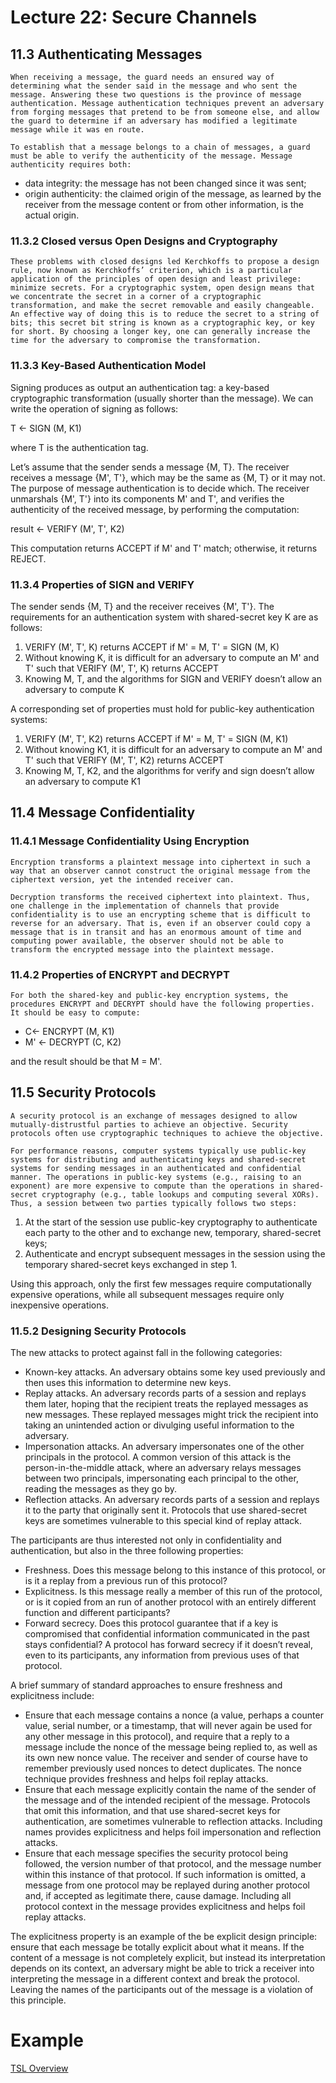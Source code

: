 # Lecture 22: Secure Channels

## 11.3 Authenticating Messages

    When receiving a message, the guard needs an ensured way of determining what the sender said in the message and who sent the message. Answering these two questions is the province of message authentication. Message authentication techniques prevent an adversary from forging messages that pretend to be from someone else, and allow the guard to determine if an adversary has modified a legitimate message while it was en route.

    To establish that a message belongs to a chain of messages, a guard must be able to verify the authenticity of the message. Message authenticity requires both:

- data integrity: the message has not been changed since it was sent;
- origin authenticity: the claimed origin of the message, as learned by the receiver from the message content or from other information, is the actual origin.

### 11.3.2 Closed versus Open Designs and Cryptography

    These problems with closed designs led Kerchkoffs to propose a design rule, now known as Kerchkoffs’ criterion, which is a particular application of the principles of open design and least privilege: minimize secrets. For a cryptographic system, open design means that we concentrate the secret in a corner of a cryptographic transformation, and make the secret removable and easily changeable. An effective way of doing this is to reduce the secret to a string of bits; this secret bit string is known as a cryptographic key, or key for short. By choosing a longer key, one can generally increase the time for the adversary to compromise the transformation.

### 11.3.3 Key-Based Authentication Model

Signing produces as output an authentication tag: a key-based cryptographic transformation (usually shorter than the message). We can write the operation of signing as follows:

T ← SIGN (M, K1)

where T is the authentication tag.

Let’s assume that the sender sends a message {M, T}. The receiver receives a message {M', T'}, which may be the same as {M, T} or it may not. The purpose of message authentication is to decide which. The receiver unmarshals {M', T'} into its components M' and T', and verifies the authenticity of the received message, by performing the computation:

result ← VERIFY (M', T', K2)

This computation returns ACCEPT if M' and T' match; otherwise, it returns REJECT.

### 11.3.4 Properties of SIGN and VERIFY

The sender sends {M, T} and the receiver receives {M', T'}. The requirements for an authentication system with shared-secret key K are as follows:

1. VERIFY (M', T', K) returns ACCEPT if M' = M, T' = SIGN (M, K)
2. Without knowing K, it is difficult for an adversary to compute an M' and T' such
that VERIFY (M', T', K) returns ACCEPT
3. Knowing M, T, and the algorithms for SIGN and VERIFY doesn’t allow an adversary to
compute K

A corresponding set of properties must hold for public-key authentication systems:

1. VERIFY (M', T', K2) returns ACCEPT if M' = M, T' = SIGN (M, K1)
2. Without knowing K1, it is difficult for an adversary to compute an M' and T' such
that VERIFY (M', T', K2) returns ACCEPT
3. Knowing M, T, K2, and the algorithms for verify and sign doesn’t allow an adversary
to compute K1

## 11.4 Message Confidentiality

### 11.4.1 Message Confidentiality Using Encryption

    Encryption transforms a plaintext message into ciphertext in such a way that an observer cannot construct the original message from the ciphertext version, yet the intended receiver can.     

    Decryption transforms the received ciphertext into plaintext. Thus, one challenge in the implementation of channels that provide confidentiality is to use an encrypting scheme that is difficult to reverse for an adversary. That is, even if an observer could copy a message that is in transit and has an enormous amount of time and computing power available, the observer should not be able to transform the encrypted message into the plaintext message.

### 11.4.2 Properties of ENCRYPT and DECRYPT

    For both the shared-key and public-key encryption systems, the procedures ENCRYPT and DECRYPT should have the following properties. It should be easy to compute:

- C← ENCRYPT (M, K1)
- M' ← DECRYPT (C, K2)

and the result should be that M = M'.

## 11.5  Security Protocols

    A security protocol is an exchange of messages designed to allow mutually-distrustful parties to achieve an objective. Security protocols often use cryptographic techniques to achieve the objective.

    For performance reasons, computer systems typically use public-key systems for distributing and authenticating keys and shared-secret systems for sending messages in an authenticated and confidential manner. The operations in public-key systems (e.g., raising to an exponent) are more expensive to compute than the operations in shared-secret cryptography (e.g., table lookups and computing several XORs). Thus, a session between two parties typically follows two steps:

1. At the start of the session use public-key cryptography to authenticate each party to the other and to exchange new, temporary, shared-secret keys;
2. Authenticate and encrypt subsequent messages in the session using the temporary shared-secret keys exchanged in step 1.

Using this approach, only the first few messages require computationally expensive operations, while all subsequent messages require only inexpensive operations.

### 11.5.2  Designing Security Protocols

The new attacks to protect against fall in the following categories:

- Known-key attacks. An adversary obtains some key used previously and then uses this information to determine new keys.
- Replay attacks. An adversary records parts of a session and replays them later, hoping that the recipient treats the replayed messages as new messages. These replayed messages might trick the recipient into taking an unintended action or divulging useful information to the adversary.
- Impersonation attacks. An adversary impersonates one of the other principals in the protocol. A common version of this attack is the person-in-the-middle attack, where an adversary relays messages between two principals, impersonating each principal to the other, reading the messages as they go by.
- Reflection attacks. An adversary records parts of a session and replays it to the party that originally sent it. Protocols that use shared-secret keys are sometimes vulnerable to this special kind of replay attack.

The participants are thus interested not only in confidentiality and authentication, but also in the three following properties:

- Freshness. Does this message belong to this instance of this protocol, or is it a replay from a previous run of this protocol?
- Explicitness. Is this message really a member of this run of the protocol, or is it copied from an run of another protocol with an entirely different function and different participants?
- Forward secrecy. Does this protocol guarantee that if a key is compromised that confidential information communicated in the past stays confidential? A protocol has forward secrecy if it doesn’t reveal, even to its participants, any information from previous uses of that protocol.

A brief summary of standard approaches to ensure freshness and explicitness include:

- Ensure that each message contains a nonce (a value, perhaps a counter value, serial number, or a timestamp, that will never again be used for any other message in this protocol), and require that a reply to a message include the nonce of the message being replied to, as well as its own new nonce value. The receiver and sender of course have to remember previously used nonces to detect duplicates. The nonce technique provides freshness and helps foil replay attacks.
- Ensure that each message explicitly contain the name of the sender of the message and of the intended recipient of the message. Protocols that omit this information, and that use shared-secret keys for authentication, are sometimes vulnerable to reflection attacks. Including names provides explicitness and helps foil impersonation and reflection attacks.
- Ensure that each message specifies the security protocol being followed, the version number of that protocol, and the message number within this instance of that protocol. If such information is omitted, a message from one protocol may be replayed during another protocol and, if accepted as legitimate there, cause damage. Including all protocol context in the message provides explicitness and helps foil replay attacks.

The explicitness property is an example of the be explicit design principle: ensure that each message be totally explicit about what it means. If the content of a message is not completely explicit, but instead its interpretation depends on its context, an adversary might be able to trick a receiver into interpreting the message in a different context and break the protocol. Leaving the names of the participants out of the message is a violation of this principle.

# Example

[TSL Overview](https://www.ibm.com/docs/en/ibm-mq/9.3?topic=tls-overview-ssltls-handshake)